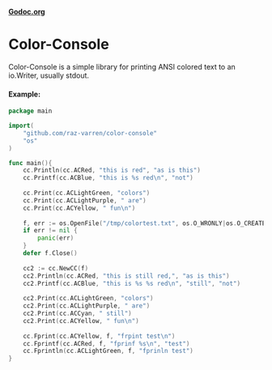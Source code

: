 [__Godoc.org__](https://godoc.org/github.com/raz-varren/color-console "Color-Console Documentation")

Color-Console
=============

Color-Console is a simple library for printing ANSI colored text to an io.Writer, usually stdout.

#### Example:
```go
package main

import(
	"github.com/raz-varren/color-console"
	"os"
)

func main(){
	cc.Println(cc.ACRed, "this is red", "as is this")
	cc.Printf(cc.ACBlue, "this is %s red\n", "not")
	
	cc.Print(cc.ACLightGreen, "colors")
	cc.Print(cc.ACLightPurple, " are")
	cc.Print(cc.ACYellow, " fun\n")
	
	f, err := os.OpenFile("/tmp/colortest.txt", os.O_WRONLY|os.O_CREATE|os.O_TRUNC, 0644)
	if err != nil {
		panic(err)
	}
	defer f.Close()
	
	cc2 := cc.NewCC(f)
	cc2.Println(cc.ACRed, "this is still red,", "as is this")
	cc2.Printf(cc.ACBlue, "this is %s %s red\n", "still", "not")
	
	cc2.Print(cc.ACLightGreen, "colors")
	cc2.Print(cc.ACLightPurple, " are")
	cc2.Print(cc.ACCyan, " still")
	cc2.Print(cc.ACYellow, " fun\n")
	
	cc.Fprint(cc.ACYellow, f, "frpint test\n")
	cc.Fprintf(cc.ACRed, f, "fprinf %s\n", "test")
	cc.Fprintln(cc.ACLightGreen, f, "fprinln test")
}
```